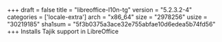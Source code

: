 +++
draft = false
title = "libreoffice-l10n-tg"
version = "5.2.3.2-4"
categories = ['locale-extra']
arch = "x86_64"
size = "2978256"
usize = "30219185"
sha1sum = "5f3b0375a3ace32e755abfae10d6edea5b74fd56"
+++
Installs Tajik support in LibreOffice